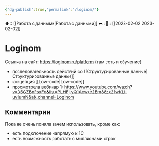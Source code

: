 ```yaml
---
{"dg-publish":true,"permalink":"/loginom/"}
---
```



⬆:: [[Работа с данными\|Работа с данными]]
⬅::
📅:: [[2023-02-02\|2023-02-02]] 

# Loginom

Ссылка на сайт: https://loginom.ru/platform
(там есть и обучение)

- последовательность действий со [[Структурированные данные\|Структурированные данные]]
- концепция [[Low-code\|Low-code]] 
- просмотрела вебинар 1: https://www.youtube.com/watch?v=D5GZBnPsxFo&list=PLHFj-yQ1Acwke2Em38zx2fwKLi-uv1umN&ab_channel=Loginom


## Комментарии
Пока не очень поняла зачем  использовать, кроме как:
- есть подключение напрямую к 1С
- есть возможность работать с миллионами строк